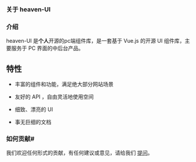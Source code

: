 ### 关于 heaven-UI


### 介绍


heaven-UI 是**个人**开源的pc端组件库，是一套基于 Vue.js 的开源 UI 组件库，主要服务于 PC 界面的中后台产品。



## 特性

- 丰富的组件和功能，满足绝大部分网站场景

- 友好的 API ，自由灵活地使用空间

- 细致、漂亮的 UI

- 事无巨细的文档

  





### 如何贡献#
我们欢迎任何形式的贡献，有任何建议或意见，请给我们 [提问](https://github.com/hujinbin/Heaven-UI/issues)。